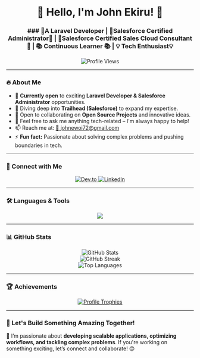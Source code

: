 ### <h1 align="center">🚀 Hello, I'm John Ekiru! 👋</h1>

<h3 align="center">### 🚀A Laravel Developer | 🏅Salesforce Certified Administrator🏅 | 🏅Salesforce Certified Sales Cloud Consultant🏅 |  📚 Continuous Learner 📚  |  💡 Tech Enthusiast💡</h3>

<p align="center">
  <img src="https://komarev.com/ghpvc/?username=me12free&label=Profile%20Views&color=blue&style=flat" alt="Profile Views" />
</p>

---

### 🔥 About Me

- 🔭 **Currently open** to exciting **Laravel Developer & Salesforce Administrator** opportunities.
- 🌱 Diving deep into **Trailhead (Salesforce)** to expand my expertise.
- 👯 Open to collaborating on **Open Source Projects** and innovative ideas.
- 💬 Feel free to ask me anything tech-related – I'm always happy to help!
- 📫 Reach me at: [📩 johnewoi72@gmail.com](mailto:johnewoi72@gmail.com)
- ⚡ **Fun fact:** Passionate about solving complex problems and pushing boundaries in tech.

---

### 📲 Connect with Me

<p align="center">
  <a href="https://dev.to/me12free" target="_blank">
    <img src="https://img.shields.io/badge/Dev.to-0A0A0A?style=for-the-badge&logo=dev.to&logoColor=white" alt="Dev.to" />
  </a>
  <a href="https://www.linkedin.com/in/john-ekiru-2797a01b3?utm_source=share&utm_campaign=share_via&utm_content=profile&utm_medium=android_app" target="_blank">
    <img src="https://img.shields.io/badge/LinkedIn-0077B5?style=for-the-badge&logo=linkedin&logoColor=white" alt="LinkedIn" />
  </a>
</p>

---

### 🛠️ Languages & Tools

<p align="center">
  <img src="https://skillicons.dev/icons?i=laravel,php,html,css,js,java,c,cpp,git,linux,mysql,mongodb,vscode" />
</p>

---

### 📊 GitHub Stats

<p align="center">
  <img src="https://github-readme-stats.vercel.app/api?username=me12free&show_icons=true&theme=radical" alt="GitHub Stats" />
  <br>
  <img src="https://github-readme-streak-stats.herokuapp.com/?user=me12free&theme=radical" alt="GitHub Streak" />
  <br>
  <img src="https://github-readme-stats.vercel.app/api/top-langs/?username=me12free&layout=compact&theme=radical" alt="Top Languages" />
</p>

---

### 🏆 Achievements

<p align="center">
  <a href="https://github.com/ryo-ma/github-profile-trophy">
    <img src="https://github-profile-trophy.vercel.app/?username=me12free&theme=radical&no-frame=true&margin-w=15" alt="Profile Trophies" />
  </a>
</p>

---

### 🎯 Let's Build Something Amazing Together!

🚀 I’m passionate about **developing scalable applications, optimizing workflows, and tackling complex problems**. If you're working on something exciting, let’s connect and collaborate! 😊
